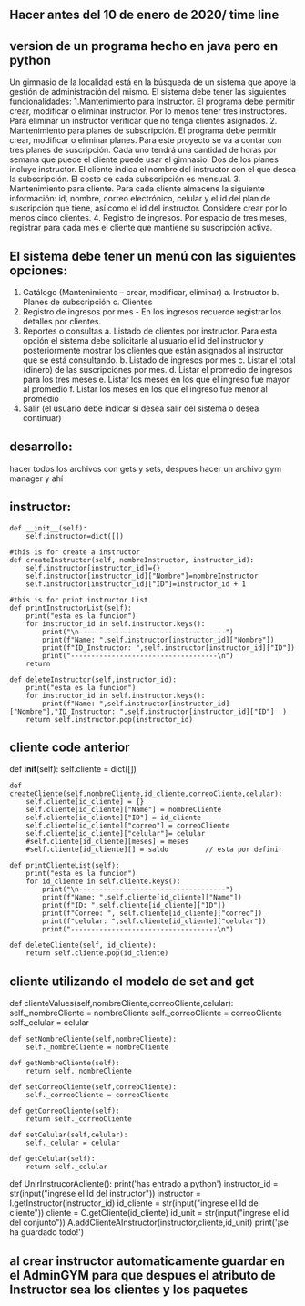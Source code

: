 

## Hacer antes del 10 de enero de 2020/ time line
## version de un programa hecho en java pero en python

Un gimnasio de la localidad está en la búsqueda de un sistema que apoye la gestión de administración del mismo. 
El sistema debe tener las siguientes funcionalidades:
1.Mantenimiento para Instructor. El programa debe permitir crear, modificar o eliminar instructor.
Por lo menos
tener tres instructores. Para eliminar un instructor verificar que no tenga clientes asignados.
2. Mantenimiento para planes de subscripción. El programa debe permitir crear, modificar o eliminar planes. Para este proyecto se va a contar con tres planes de suscripción. Cada uno tendrá una cantidad de
horas por semana
que puede el cliente puede usar el gimnasio. Dos de los planes incluye instructor. El cliente indica
el nombre del
instructor con el que desea la subscripción. El costo de cada subscripción es mensual.
3. Mantenimiento para cliente. Para cada cliente almacene la siguiente información: id, nombre,
correo electrónico,
celular y el id del plan de suscripción que tiene, así como el id del instructor. Considere crear por lo
menos cinco
clientes.
4. Registro de ingresos. Por espacio de tres meses, registrar para cada mes el cliente que
mantiene su suscripción
activa.


## El sistema debe tener un menú con las siguientes opciones:
1. Catálogo (Mantenimiento – crear, modificar, eliminar)
a. Instructor
b. Planes de subscripción
c. Clientes
2. Registro de ingresos por mes - En los ingresos recuerde registrar los detalles por clientes.
3. Reportes o consultas
a. Listado de clientes por instructor. Para esta  opción el sistema debe solicitarle al usuario el id del
instructor y posteriormente mostrar los clientes que están asignados al instructor que se está consultando.
b. Listado de ingresos por mes
c. Listar el total (dinero) de las suscripciones por mes.
d. Listar el promedio de ingresos para los tres meses
e. Listar los meses en los que el ingreso fue mayor al promedio
f. Listar los meses en los que el ingreso fue menor al promedio
4. Salir (el usuario debe indicar si desea salir del sistema o desea continuar)

## desarrollo:

hacer todos los archivos con gets y sets, despues hacer un archivo gym manager y ahí 




## instructor:
  
    def __init__(self):
        self.instructor=dict([])     
    
    #this is for create a instructor
    def createInstructor(self, nombreInstructor, instructor_id):
        self.instructor[instructor_id]={}
        self.instructor[instructor_id]["Nombre"]=nombreInstructor
        self.instructor[instructor_id]["ID"]=instructor_id + 1        
        
    #this is for print instructor List
    def printInstructorList(self):
        print("esta es la funcion")
        for instructor_id in self.instructor.keys():
            print("\n------------------------------------")
            print(f"Name: ",self.instructor[instructor_id]["Nombre"])
            print(f"ID_Instructor: ",self.instructor[instructor_id]["ID"])
            print("------------------------------------\n")
        return
   
    def deleteInstructor(self,instructor_id):
        print("esta es la funcion")
        for instructor_id in self.instructor.keys():
            print(f"Name: ",self.instructor[instructor_id]["Nombre"],"ID_Instructor: ",self.instructor[instructor_id]["ID"]  )  
        return self.instructor.pop(instructor_id)


## cliente code anterior

def __init__(self):
        self.cliente = dict([])
    
    def createCliente(self,nombreCliente,id_cliente,correoCliente,celular):
        self.cliente[id_cliente] = {}
        self.cliente[id_cliente]["Name"] = nombreCliente
        self.cliente[id_cliente]["ID"] = id_cliente   
        self.cliente[id_cliente]["correo"] = correoCliente
        self.cliente[id_cliente]["celular"]= celular
        #self.cliente[id_cliente][meses] = meses
        #self.cliente[id_cliente][] = saldo         // esta por definir
        
    def printClienteList(self):
        print("esta es la funcion")
        for id_cliente in self.cliente.keys():
            print("\n------------------------------------")
            print(f"Name: ",self.cliente[id_cliente]["Name"])
            print(f"ID: ",self.cliente[id_cliente]["ID"])
            print(f"Correo: ", self.cliente[id_cliente]["correo"])
            print(f"celular: ",self.cliente[id_cliente]["celular"])
            print("------------------------------------\n")   
    
    def deleteCliente(self, id_cliente):
        return self.cliente.pop(id_cliente)




##  cliente utilizando el modelo de set and get 

  def clienteValues(self,nombreCliente,correoCliente,celular):
        self._nombreCliente = nombreCliente
        self._correoCliente = correoCliente
        self._celular = celular
        
    def setNombreCliente(self,nombreCliente):
        self._nombreCliente = nombreCliente
    
    def getNombreCliente(self):
        return self._nombreCliente
    
    def setCorreoCliente(self,correoCliente):
        self._correoCliente = correoCliente
    
    def getCorreoCliente(self):
        return self._correoCliente
    
    def setCelular(self,celular):
        self._celular = celular
        
    def getCelular(self):
        return self._celular
    
    
    
def UnirInstrucorAcliente():
    print('has entrado a python')
    instructor_id = str(input("ingrese el Id del instructor"))
    instructor = I.getInstructor(instructor_id)
    id_cliente = str(input("ingrese el Id del cliente"))
    cliente = C.getCliente(id_cliente)
    id_unit = str(input("ingrese el id del conjunto"))
    A.addClienteAInstructor(instructor,cliente,id_unit)
    print('¡se ha guardado todo!')


## al crear instructor automaticamente guardar en el AdminGYM para que despues el atributo de Instructor sea los clientes y los paquetes